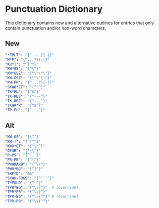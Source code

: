 # Punctuation Dictionary

This dictionary contains new and alternative outlines for entries that only
contain punctuation and/or non-word characters.

## New

```yaml
"*FPLT": "{^... }{-|}"
"H*F": "{^...?}{-|}"
"KR*T": "^{^^}"
"KW*GS": "{^\"}"
"KW*GSZ": "{^\"\"\"}"
"KW-GSZ": "{\"\"\"^}"
"PH-FP": "{^...?}{-|}"
"SKWO*ET": "{^'^}"
"TK*PL": "{^$^}"
"TK-RBS": "{^---^}"
"TK-RBZ": "{^---^}"
"TKHR*R": "{^$^}"
"TP-PL": "{^...^}"
```

## Alt

```yaml
"KW-GS": "{\"^}"
"KW-T": "{^\"^}"
"KWO*ET": "{^\"^}"
"OEUB": "{^\\^}"
"P-PS": "{^...}"
"PR-PB": "{^(^}"
"PWHRARB": "{^\\^}"
"PWR*BG": "{^]^}"
"SKP*D": "&&"
"SKWH-FBGS": "{^```^}"
"T*EULD": "{^~^}"
"TPR*BG": "{^\\}^}"  # [override]
"TPR*PB": "{^\\}^}"
"TPR-BG": "{^\\{^^}" # [override]
"TPR-PB": "{^\\{^^}"
```
